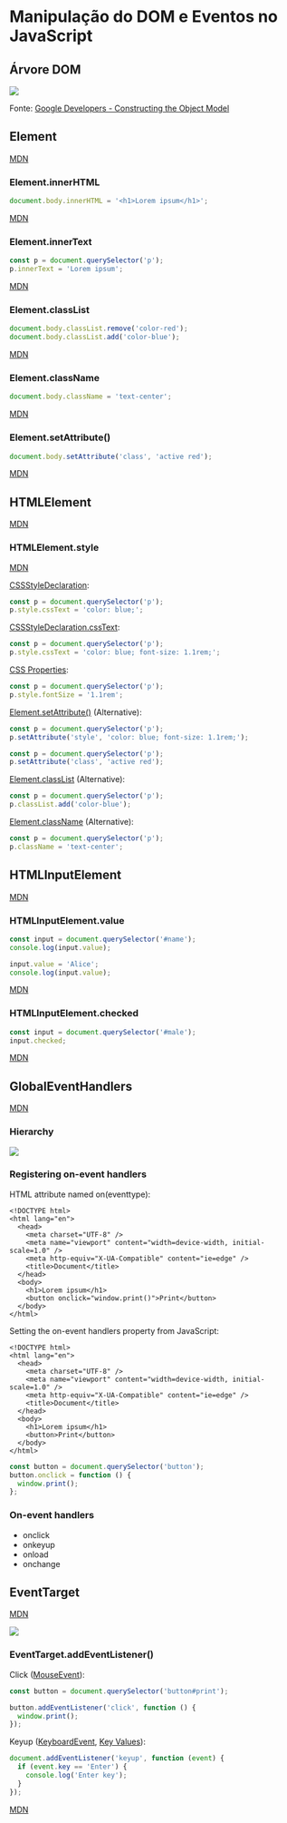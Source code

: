 # Manipulação do DOM e Eventos no JavaScript

## Árvore DOM

![](https://developers.google.com/web/fundamentals/performance/critical-rendering-path/images/full-process.png)

Fonte: [Google Developers - Constructing the Object Model](https://developers.google.com/web/fundamentals/performance/critical-rendering-path/constructing-the-object-model)

## Element

[MDN](https://developer.mozilla.org/en-US/docs/Web/API/Element)

### Element.innerHTML

```js
document.body.innerHTML = '<h1>Lorem ipsum</h1>';
```

[MDN](https://developer.mozilla.org/en-US/docs/Web/API/Element/innerHTML)

### Element.innerText

```js
const p = document.querySelector('p');
p.innerText = 'Lorem ipsum';
```

[MDN](https://developer.mozilla.org/en-US/docs/Web/API/Element/innerText)

### Element.classList

```js
document.body.classList.remove('color-red');
document.body.classList.add('color-blue');
```

[MDN](https://developer.mozilla.org/en-US/docs/Web/API/Element/classList)

### Element.className

```js
document.body.className = 'text-center';
```

[MDN](https://developer.mozilla.org/en-US/docs/Web/API/Element/className)

### Element.setAttribute()

```js
document.body.setAttribute('class', 'active red');
```

[MDN](https://developer.mozilla.org/en-US/docs/Web/API/Element/setAttribute)

## HTMLElement

[MDN](https://developer.mozilla.org/en-US/docs/Web/API/HTMLElement)

### HTMLElement.style

[MDN](https://developer.mozilla.org/en-US/docs/Web/API/HTMLElement/style)

[CSSStyleDeclaration](https://developer.mozilla.org/en-US/docs/Web/API/CSSStyleDeclaration):

```js
const p = document.querySelector('p');
p.style.cssText = 'color: blue;';
```

[CSSStyleDeclaration.cssText](https://developer.mozilla.org/en-US/docs/Web/API/CSSStyleDeclaration/cssText):

```js
const p = document.querySelector('p');
p.style.cssText = 'color: blue; font-size: 1.1rem;';
```

[CSS Properties](https://developer.mozilla.org/en-US/docs/Web/CSS/CSS_Properties_Reference):

```js
const p = document.querySelector('p');
p.style.fontSize = '1.1rem';
```

[Element.setAttribute()](https://developer.mozilla.org/en-US/docs/Web/API/Element/setAttribute) (Alternative):

```js
const p = document.querySelector('p');
p.setAttribute('style', 'color: blue; font-size: 1.1rem;');
```

```js
const p = document.querySelector('p');
p.setAttribute('class', 'active red');
```

[Element.classList](https://developer.mozilla.org/en-US/docs/Web/API/Element/classList) (Alternative):

```js
const p = document.querySelector('p');
p.classList.add('color-blue');
```

[Element.className](https://developer.mozilla.org/en-US/docs/Web/API/Element/className) (Alternative):

```js
const p = document.querySelector('p');
p.className = 'text-center';
```

## HTMLInputElement

[MDN](https://developer.mozilla.org/en-US/docs/Web/API/HTMLInputElement)

### HTMLInputElement.value

```js
const input = document.querySelector('#name');
console.log(input.value);

input.value = 'Alice';
console.log(input.value);
```

[MDN](https://developer.mozilla.org/en-US/docs/Web/API/HTMLInputElement)

### HTMLInputElement.checked

```js
const input = document.querySelector('#male');
input.checked;
```

[MDN](https://developer.mozilla.org/en-US/docs/Web/API/HTMLInputElement)

## GlobalEventHandlers

[MDN](https://developer.mozilla.org/en-US/docs/Web/API/GlobalEventHandlers)

### Hierarchy

![](/imgs/classnotes/07/global-event-handlers-hierarchy.svg)

### Registering on-event handlers

HTML attribute named on(eventtype):

```markup
<!DOCTYPE html>
<html lang="en">
  <head>
    <meta charset="UTF-8" />
    <meta name="viewport" content="width=device-width, initial-scale=1.0" />
    <meta http-equiv="X-UA-Compatible" content="ie=edge" />
    <title>Document</title>
  </head>
  <body>
    <h1>Lorem ipsum</h1>
    <button onclick="window.print()">Print</button>
  </body>
</html>
```

Setting the on-event handlers property from JavaScript:

```markup
<!DOCTYPE html>
<html lang="en">
  <head>
    <meta charset="UTF-8" />
    <meta name="viewport" content="width=device-width, initial-scale=1.0" />
    <meta http-equiv="X-UA-Compatible" content="ie=edge" />
    <title>Document</title>
  </head>
  <body>
    <h1>Lorem ipsum</h1>
    <button>Print</button>
  </body>
</html>
```

```js
const button = document.querySelector('button');
button.onclick = function () {
  window.print();
};
```

### On-event handlers

- onclick
- onkeyup
- onload
- onchange

## EventTarget

[MDN](https://developer.mozilla.org/en-US/docs/Web/API/EventTarget)

![](/imgs/classnotes/07/event-target-hierarchy.svg)

### EventTarget.addEventListener()

Click ([MouseEvent](https://developer.mozilla.org/en-US/docs/Web/API/MouseEvent)):

```js
const button = document.querySelector('button#print');

button.addEventListener('click', function () {
  window.print();
});
```

Keyup ([KeyboardEvent](https://developer.mozilla.org/en-US/docs/Web/API/KeyboardEvent), [Key Values](https://developer.mozilla.org/en-US/docs/Web/API/KeyboardEvent/key/Key_Values)):

```js
document.addEventListener('keyup', function (event) {
  if (event.key == 'Enter') {
    console.log('Enter key');
  }
});
```

[MDN](https://developer.mozilla.org/en-US/docs/Web/API/EventTarget/addEventListener)
